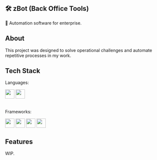 ## 🛠️ zBot (Back Office Tools)

🤖 Automation software for enterprise.

## About

This project was designed to solve operational challenges and automate repetitive processes in my work.

## Tech Stack

Languages:
<div>
    <img width="30px" src="https://cdn.jsdelivr.net/gh/devicons/devicon@latest/icons/python/python-original.svg" />
    <img width="30px" src="https://cdn.jsdelivr.net/gh/devicons/devicon@latest/icons/typescript/typescript-original.svg" />
</div>

<br>

Frameworks:
<div>
    <img width="30px" src="https://cdn.jsdelivr.net/gh/devicons/devicon@latest/icons/tailwindcss/tailwindcss-original.svg" />
    <img width="30px" src="https://cdn.jsdelivr.net/gh/devicons/devicon@latest/icons/flask/flask-original.svg" />
    <img width="30px" src="https://cdn.jsdelivr.net/gh/devicons/devicon@latest/icons/sqlalchemy/sqlalchemy-original.svg" />
    <img width="30px" src="https://cdn.jsdelivr.net/gh/devicons/devicon@latest/icons/pandas/pandas-original.svg" />
</div>

## Features

WIP.

